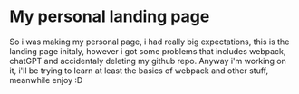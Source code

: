 # My personal landing page

So i was making my personal page, i had really big expectations, this is the landing page initaly, however i got some problems that includes
webpack, chatGPT and accidentaly deleting my github repo.
Anyway i'm working on it, i'll be trying to learn at least the basics of webpack and other stuff, meanwhile enjoy :D